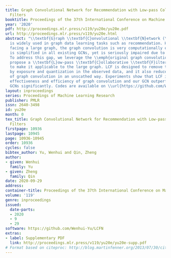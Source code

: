 ```yaml
---
title: Graph Convolutional Network for Recommendation with Low-pass Collaborative
  Filters
booktitle: Proceedings of the 37th International Conference on Machine Learning
year: '2020'
pdf: http://proceedings.mlr.press/v119/yu20e/yu20e.pdf
url: http://proceedings.mlr.press/v119/yu20e.html
abstract: "\\textbf{G}raph \\textbf{C}onvolutional \\textbf{N}etwork (\\textbf{GCN})
  is widely used in graph data learning tasks such as recommendation. However, when
  facing a large graph, the graph convolution is very computationally expensive thus
  is simplified in all existing GCNs, yet is seriously impaired due to the oversimplification.
  To address this gap, we leverage the \\emph{original graph convolution} in GCN and
  propose a \\textbf{L}ow-pass \\textbf{C}ollaborative \\textbf{F}ilter (\\textbf{LCF})
  to make it applicable to the large graph. LCF is designed to remove the noise caused
  by exposure and quantization in the observed data, and it also reduces the complexity
  of graph convolution in an unscathed way. Experiments show that LCF improves the
  effectiveness and efficiency of graph convolution and our GCN outperforms existing
  GCNs significantly. Codes are available on \\url{https://github.com/Wenhui-Yu/LCFN}."
layout: inproceedings
series: Proceedings of Machine Learning Research
publisher: PMLR
issn: 2640-3498
id: yu20e
month: 0
tex_title: Graph Convolutional Network for Recommendation with Low-pass Collaborative
  Filters
firstpage: 10936
lastpage: 10945
page: 10936-10945
order: 10936
cycles: false
bibtex_author: Yu, Wenhui and Qin, Zheng
author:
- given: Wenhui
  family: Yu
- given: Zheng
  family: Qin
date: 2020-09-29
address: 
container-title: Proceedings of the 37th International Conference on Machine Learning
volume: '119'
genre: inproceedings
issued:
  date-parts:
  - 2020
  - 9
  - 29
software: https://github.com/Wenhui-Yu/LCFN
extras:
- label: Supplementary PDF
  link: http://proceedings.mlr.press/v119/yu20e/yu20e-supp.pdf
# Format based on citeproc: http://blog.martinfenner.org/2013/07/30/citeproc-yaml-for-bibliographies/
---
```

